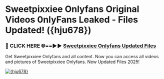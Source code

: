 # Sweetpixxiee Onlyfans Original Videos 0nlyFans Leaked - Files Updated! ({hju678})

<h3>🔴 CLICK HERE 🌐==►► <a href="https://tinyurl.com/ms9xzufz" rel="nofollow">Sweetpixxiee Onlyfans Updated Files</a></h3>

Get Sweetpixxiee Onlyfans and all content. Now you can access all videos and pictures of Sweetpixxiee Onlyfans. New Updated Files 2025!

[![{hju678}](https://i.imgur.com/PQ7UWWw.gif)](https://tinyurl.com/ms9xzufz)